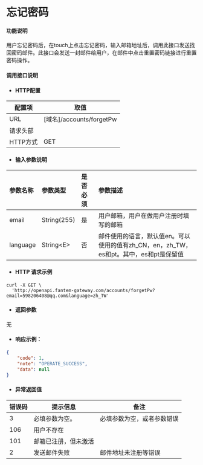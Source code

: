 # 忘记密码

#### 功能说明

用户忘记密码后，在touch上点击忘记密码，输入邮箱地址后，调用此接口发送找回密码邮件。此接口会发送一封邮件给用户，在邮件中点击重置密码链接进行重置密码操作。

#### 调用接口说明

* #### HTTP配置

| 配置项 | 取值 |
| --- | --- |
| URL | \[域名\]/accounts/forgetPw |
| 请求头部 |  |
| HTTP方式 | GET |

* #### 输入参数说明

| 参数名称 | 参数类型 | 是否必须 | 参数描述 |
| :--- | :--- | :--- | :--- |
| email | String\(255\) | 是 | 用户邮箱，用户在做用户注册时填写的邮箱 |
| language | String&lt;E&gt; | 否 | 邮件使用的语言，默认值en。可以使用的值有zh\_CN，en，zh\_TW，es和pt。其中，es和pt是保留值 |

* #### HTTP 请求示例

```
curl -X GET \
  'http://openapi.fantem-gateway.com/accounts/forgetPw?email=598206408@qq.com&language=zh_TW'
```

* #### 返回参数

无

* #### 响应示例：

```json
{
    "code": 1,
    "note": "OPERATE_SUCCESS",
    "data": null
}
```

* #### 异常返回值

| 错误码 | 提示信息 | 备注 |
| --- | --- | --- |
| 3 | 必填参数为空。 | 必填参数为空，或者参数错误 |
| 106 | 用户不存在 |  |
| 101 | 邮箱已注册，但未激活 |  |
| 2 | 发送邮件失败 | 邮件地址未注册等错误 |




